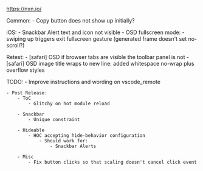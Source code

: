 https://nxn.io/

Common: 
    - Copy button does not show up initially?

iOS:
    - Snackbar Alert text and icon not visible
    - OSD fullscreen mode:
        - swiping up triggers exit fullscreen gesture (generated frame doesn't set no-scroll?)

Retest:
    - [safari] OSD if browser tabs are visible the toolbar panel is not
    - [safari] OSD image title wraps to new line: added whitespace no-wrap plus overflow styles
    


TODO:
    - Improve instructions and wording on vscode_remote

    - Post Release:
        - ToC
            - Glitchy on hot module reload

        - Snackbar
            - Unique constraint

        - Hideable
            - HOC accepting hide-behavior configuration
                - Should work for:
                    - Snackbar Alerts

        - Misc
            - Fix button clicks so that scaling doesn't cancel click event
            